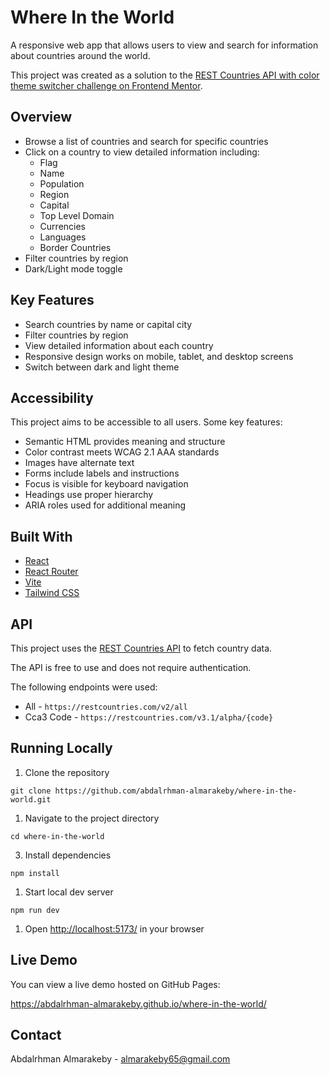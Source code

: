 # Where In the World

A responsive web app that allows users to view and search for information about countries around the world.

This project was created as a solution to the [REST Countries API with color theme switcher challenge on Frontend Mentor](https://www.frontendmentor.io/challenges/rest-countries-api-with-color-theme-switcher-5cacc469fec04111f7b848ca).

## Overview

- Browse a list of countries and search for specific countries
- Click on a country to view detailed information including:
  - Flag
  - Name
  - Population
  - Region
  - Capital
  - Top Level Domain
  - Currencies
  - Languages
  - Border Countries
- Filter countries by region
- Dark/Light mode toggle

## Key Features

- Search countries by name or capital city
- Filter countries by region
- View detailed information about each country
- Responsive design works on mobile, tablet, and desktop screens
- Switch between dark and light theme

## Accessibility

This project aims to be accessible to all users. Some key features:

- Semantic HTML provides meaning and structure
- Color contrast meets WCAG 2.1 AAA standards
- Images have alternate text
- Forms include labels and instructions
- Focus is visible for keyboard navigation
- Headings use proper hierarchy
- ARIA roles used for additional meaning

## Built With

- [React](https://reactjs.org/)
- [React Router](https://reactrouter.com/)
- [Vite](https://vitejs.dev/)
- [Tailwind CSS](https://tailwindcss.com/)

## API

This project uses the [REST Countries API](https://restcountries.com/) to fetch country data.

The API is free to use and does not require authentication.

The following endpoints were used:

- All - `https://restcountries.com/v2/all`
- Cca3 Code - `https://restcountries.com/v3.1/alpha/{code}`

## Running Locally

1.  Clone the repository

```
git clone https://github.com/abdalrhman-almarakeby/where-in-the-world.git
```

1.  Navigate to the project directory

```
cd where-in-the-world
```

3.  Install dependencies

```
npm install
```

1.  Start local dev server

```
npm run dev
```

1.  Open [http://localhost:5173/](http://localhost:5173/) in your browser

## Live Demo

You can view a live demo hosted on GitHub Pages:

https://abdalrhman-almarakeby.github.io/where-in-the-world/

## Contact

Abdalrhman Almarakeby - almarakeby65@gmail.com
